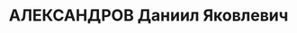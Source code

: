 ---
title: АЛЕКСАНДРОВ Даниил Яковлевич
description: 'Род. в 1904, г. Днепропетровск, русский, член ВКП(б) с 1924г. Проживал:
  г. Ростов-на-Дону. Помощник слесаря в Управлении железной дороги им.Ворошилова

  Арестован 21.01.1937. Обв.: к/р деятельность по ст.ст. 58-8, 58-9, 58-11 УК РСФСР.
  Приговор: выездная сессия ВК ВС СССР в г. Ростов-на-Дону, 17.06.1937 – ВМН с конфискацией
  имущества. Расстрелян 17.06.1937, в г.Ростове-на-Дону.'
---